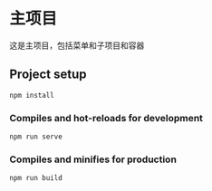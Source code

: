 # 主项目

这是主项目，包括菜单和子项目和容器


## Project setup
```
npm install
```

### Compiles and hot-reloads for development
```
npm run serve
```
### Compiles and minifies for production
```
npm run build
```